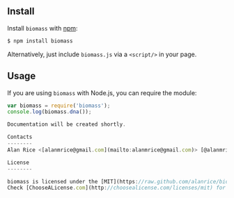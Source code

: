 Install
-------

Install ```biomass``` with [npm](//npmjs.org):

```sh
$ npm install biomass
```

Alternatively, just include `biomass.js` via a `<script/>` in your page.

Usage
-----

If you are using ```biomass``` with Node.js, you can require the module:

```js
var biomass = require('biomass');
console.log(biomass.dna());

Documentation will be created shortly.

Contacts
--------
Alan Rice <[alanmrice@gmail.com](mailto:alanmrice@gmail.com)> [@alanmrice](//twitter.com/alanmrice)

License
--------

biomass is licensed under the [MIT](https://raw.github.com/alanrice/biomass/master/LICENSE) license.  
Check [ChooseALicense.com](http://choosealicense.com/licenses/mit) for details.